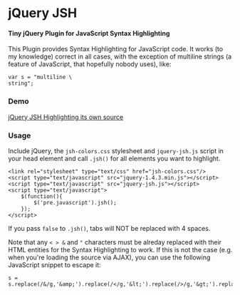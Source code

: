jQuery JSH
==========

#### Tiny jQuery Plugin for JavaScript Syntax Highlighting ####

This Plugin provides Syntax Highlighting for JavaScript code. It works (to my knowledge) correct in all cases, with the exception of multiline strings (a feature of JavaScript, that hopefully nobody uses), like:
	
	var s = "multiline \
	string";


### Demo ###

[jQuery JSH Highlighting its own source](http://www.phoboslab.org/files/jquery-jsh/)



### Usage ###

Include jQuery, the `jsh-colors.css` stylesheet and `jquery-jsh.js` script in your head element and call `.jsh()` for all elements you want to highlight.

	<link rel="stylesheet" type="text/css" href="jsh-colors.css"/>
	<script type="text/javascript" src="jquery-1.4.3.min.js"></script>
	<script type="text/javascript" src="jquery-jsh.js"></script>
	<script type="text/javascript">
		$(function(){
			$('pre.javascript').jsh();
		});
	</script>


If you pass `false` to `.jsh()`, tabs will NOT be replaced with 4 spaces.

Note that any `< > &` and `"` characters must be alreday replaced with their HTML entities for the Syntax Highlighting to work. If this is not the case (e.g. when you're loading the source via AJAX), you can use the following JavaScript snippet to escape it:

	s = s.replace(/&/g,'&amp;').replace(/</g,'&lt;').replace(/>/g,'&gt;').replace(/"/g,'&quot;');
